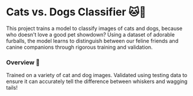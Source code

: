 # Cats vs. Dogs Classifier 🐱🐶
This project trains a model to classify images of cats and dogs, because who doesn't love a good pet showdown? Using a dataset of adorable furballs, the model learns to distinguish between our feline friends and canine companions through rigorous training and validation.

### Overview 🎉
Trained on a variety of cat and dog images.
Validated using testing data to ensure it can accurately tell the difference between whiskers and wagging tails!


